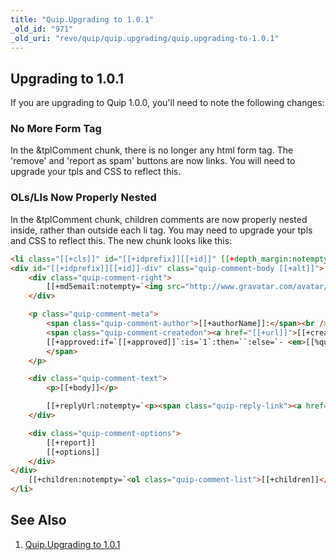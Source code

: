 ```yaml
---
title: "Quip.Upgrading to 1.0.1"
_old_id: "971"
_old_uri: "revo/quip/quip.upgrading/quip.upgrading-to-1.0.1"
---
```


## Upgrading to 1.0.1

If you are upgrading to Quip 1.0.0, you'll need to note the following changes:

### No More Form Tag

In the &tplComment chunk, there is no longer any html form tag. The 'remove' and 'report as spam' buttons are now links. You will need to upgrade your tpls and CSS to reflect this.

### OLs/LIs Now Properly Nested

In the &tplComment chunk, children comments are now properly nested inside, rather than outside each li tag. You may need to upgrade your tpls and CSS to reflect this. The new chunk looks like this:

``` html
<li class="[[+cls]]" id="[[+idprefix]][[+id]]" [[+depth_margin:notempty=`style="padding-left: [[+depth_margin]]px"`]]>
<div id="[[+idprefix]][[+id]]-div" class="quip-comment-body [[+alt]]">
    <div class="quip-comment-right">
        [[+md5email:notempty=`<img src="http://www.gravatar.com/avatar/[[+md5email]]?s=[[+gravatarSize]]&d=[[+gravatarIcon]]" class="quip-avatar" />`]]
    </div>

    <p class="quip-comment-meta">
        <span class="quip-comment-author">[[+authorName]]:</span><br />
        <span class="quip-comment-createdon"><a href="[[+url]]">[[+createdon]]</a>
        [[+approved:if=`[[+approved]]`:is=`1`:then=``:else=`- <em>[[%quip.unapproved? &namespace=`quip` &topic=`default`]]</em>`]]
        </span>
    </p>

    <div class="quip-comment-text">
        <p>[[+body]]</p>

        [[+replyUrl:notempty=`<p><span class="quip-reply-link"><a href="[[+replyUrl]]">[[%quip.reply? &namespace=`quip` &topic=`default`]]</a></span></p>`]]
    </div>

    <div class="quip-comment-options">
        [[+report]]
        [[+options]]
    </div>
</div>
    [[+children:notempty=`<ol class="quip-comment-list">[[+children]]</ol>`]]
</li>
```

## See Also

1. [Quip.Upgrading to 1.0.1](/extras/quip/quip.upgrading/quip.upgrading-to-1.0.1)